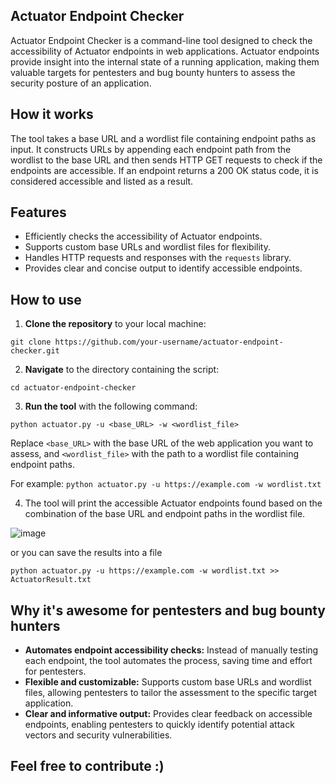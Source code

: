 ## Actuator Endpoint Checker
Actuator Endpoint Checker is a command-line tool designed to check the accessibility of Actuator endpoints in web applications. Actuator endpoints provide insight into the internal state of a running application, making them valuable targets for pentesters and bug bounty hunters to assess the security posture of an application.

## How it works
The tool takes a base URL and a wordlist file containing endpoint paths as input. It constructs URLs by appending each endpoint path from the wordlist to the base URL and then sends HTTP GET requests to check if the endpoints are accessible. If an endpoint returns a 200 OK status code, it is considered accessible and listed as a result.

## Features
- Efficiently checks the accessibility of Actuator endpoints.
- Supports custom base URLs and wordlist files for flexibility.
- Handles HTTP requests and responses with the `requests` library.
- Provides clear and concise output to identify accessible endpoints.

## How to use
1. **Clone the repository** to your local machine:

`git clone https://github.com/your-username/actuator-endpoint-checker.git`

2. **Navigate** to the directory containing the script:

`cd actuator-endpoint-checker`

3. **Run the tool** with the following command:

`python actuator.py -u <base_URL> -w <wordlist_file>`

Replace `<base_URL>` with the base URL of the web application you want to assess, and `<wordlist_file>` with the path to a wordlist file containing endpoint paths. 

For example:
`python actuator.py -u https://example.com -w wordlist.txt`

4. The tool will print the accessible Actuator endpoints found based on the combination of the base URL and endpoint paths in the wordlist file.
   
![image](https://github.com/MrLups/ActuatorEndpointChecker/assets/83069165/282bbf24-234b-45f5-9947-36edfc89a0e7)

or you can save the results into a file

`python actuator.py -u https://example.com -w wordlist.txt >> ActuatorResult.txt`

## Why it's awesome for pentesters and bug bounty hunters
- **Automates endpoint accessibility checks:** Instead of manually testing each endpoint, the tool automates the process, saving time and effort for pentesters.
- **Flexible and customizable:** Supports custom base URLs and wordlist files, allowing pentesters to tailor the assessment to the specific target application.
- **Clear and informative output:** Provides clear feedback on accessible endpoints, enabling pentesters to quickly identify potential attack vectors and security vulnerabilities.

## Feel free to contribute :)
